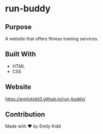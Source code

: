 # run-buddy

## Purpose
A website that offers fitness training services.

## Built With
* HTML
* CSS

## Website
https://emilykidd3.github.io/run-buddy/

## Contribution
Made with ❤️ by Emily Kidd
